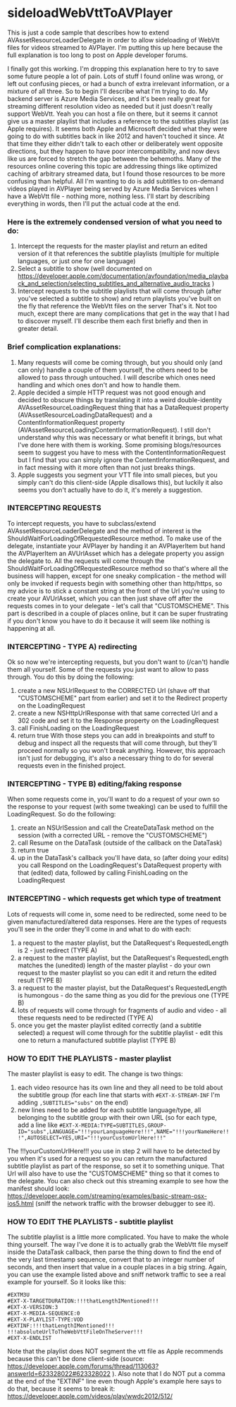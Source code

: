 # sideloadWebVttToAVPlayer
This is just a code sample that describes how to extend AVAssetResourceLoaderDelegate in order to allow sideloading of WebVtt files for videos streamed to AVPlayer. I'm putting this up here because the full explanation is too long to post on Apple developer forums. 

I finally got this working. I'm dropping this explanation here to try to save some future people a lot of pain. Lots of stuff I found online was wrong, or left out confusing pieces, or had a bunch of extra irrelevant information, or a mixture of all three. So to begin I'll describe what I'm trying to do. My backend server is Azure Media Services, and it's been really great for streaming different resolution video as needed but it just doesn't really support WebVtt. Yeah you can host a file on there, but it seems it cannot give us a master playlist that includes a reference to the subtitles playlist (as Apple requires). It seems both Apple and Microsoft decided what they were going to do with subtitles back in like 2012 and haven't touched it since. At that time they either didn't talk to each other or deliberately went opposite directions, but they happen to have poor intercompatibilty, and now devs like us are forced to stretch the gap between the behemoths. Many of the resources online covering this topic are addressing things like optimized caching of arbitrary streamed data, but I found those resources to be more confusing than helpful. All I'm wanting to do is add subtitles to on-demand videos played in AVPlayer being served by Azure Media Services when I have a WebVtt file - nothing more, nothing less. I'll start by describing everything in words, then I'll put the actual code at the end.

### Here is the extremely condensed version of what you need to do:
1. Intercept the requests for the master playlist and return an edited version of it that references the subtitle playlists (multiple for multiple languages, or just one for one language)
1. Select a subtitle to show (well documented on https://developer.apple.com/documentation/avfoundation/media_playback_and_selection/selecting_subtitles_and_alternative_audio_tracks ) 
1. Intercept requests to the subtitle playlists that will come through (after you've selected a subtitle to show) and return playlists you've built on the fly that reference the WebVtt files on the server
That's it. Not too much, except there are many complications that get in the way that I had to discover myself. I'll describe them each first briefly and then in greater detail.

### Brief complication explanations:
1. Many requests will come be coming through, but you should only (and can only) handle a couple of them yourself, the others need to be allowed to pass through untouched. I will describe which ones need handling and which ones don't and how to handle them.
1. Apple decided a simple HTTP request was not good enough and decided to obscure things by translating it into a weird double-identity AVAssetResourceLoadingRequest thing that has a DataRequest property (AVAssetResourceLoadingDataRequest) and a ContentInformationRequest property (AVAssetResourceLoadingContentInformationRequest). I still don't understand why this was necessary or what benefit it brings, but what I've done here with them is working. Some promising blogs/resources seem to suggest you have to mess with the ContentInformationRequest but I find that you can simply ignore the ContentInformationRequest, and in fact messing with it more often than not just breaks things.
1. Apple suggests you segment your VTT file into small pieces, but you simply can't do this client-side (Apple disallows this), but luckily it also seems you don't actually have to do it, it's merely a suggestion.

### INTERCEPTING REQUESTS
To intercept requests, you have to subclass/extend AVAssetResourceLoaderDelegate and the method of interest is the ShouldWaitForLoadingOfRequestedResource method. To make use of the delegate, instantiate your AVPlayer by handing it an AVPlayerItem but hand the AVPlayerItem an AVUrlAsset which has a delegate property you assign the delegate to. All the requests will come through the ShouldWaitForLoadingOfRequestedResource method so that's where all the business will happen, except for one sneaky complication - the method will only be invoked if requests begin with something other than http/https, so my advice is to stick a constant string at the front of the Url you're using to create your AVUrlAsset, which you can then just shave off after the requests comes in to your delegate - let's call that "CUSTOMSCHEME". This part is described in a couple of places online, but it can be super frustrating if you don't know you have to do it because it will seem like nothing is happening at all.

### INTERCEPTING - TYPE A) redirecting
Ok so now we're intercepting requests, but you don't want to (/can't) handle them all yourself. Some of the requests you just want to allow to pass through. You do this by doing the following:
1. create a new NSUrlRequest to the CORRECTED Url (shave off that "CUSTOMSCHEME" part from earlier) and set it to the Redirect property on the LoadingRequest
1. create a new NSHttpUrlResponse with that same corrected Url and a 302 code and set it to the Response property on the LoadingRequest
1. call FinishLoading on the LoadingRequest
1. return true
With those steps you can add in breakpoints and stuff to debug and inspect all the requests that will come through, but they'll proceed normally so you won't break anything. However, this approach isn't just for debugging, it's also a necessary thing to do for several requests even in the finished project.

### INTERCEPTING - TYPE B) editing/faking response
When some requests come in, you'll want to do a request of your own so the response to your request (with some tweaking) can be used to fulfill the LoadingRequest. So do the following:
1. create an NSUrlSession and call the CreateDataTask method on the session (with a corrected URL - remove the "CUSTOMSCHEME") 
1. call Resume on the DataTask (outside of the callback on the DataTask)
1. return true
1. up in the DataTask's callback you'll have data, so (after doing your edits) you call Respond on the LoadingRequest's DataRequest property with that (edited) data, followed by calling FinishLoading on the LoadingRequest

### INTERCEPTING - which requests get which type of treatment
Lots of requests will come in, some need to be redirected, some need to be given manufactured/altered data responses. Here are the types of requests you'll see in the order they'll come in and what to do with each:
1. a request to the master playlist, but the DataRequest's RequestedLength is 2 - just redirect (TYPE A)
1. a request to the master playlist, but the DataRequest's RequestedLength matches the (unedited) length of the master playlist - do your own request to the master playlist so you can edit it and return the edited result (TYPE B)
1. a request to the master playist, but the DataRequest's RequestedLength is humongous - do the same thing as you did for the previous one (TYPE B)
1. lots of requests will come through for fragments of audio and video - all these requests need to be redirected (TYPE A)
1. once you get the master playlist edited correctly (and a subtitle selected) a request will come through for the subtitle playlist - edit this one to return a manufactured subtitle playlist (TYPE B)

### HOW TO EDIT THE PLAYLISTS - master playlist
The master playlist is easy to edit. The change is two things:
1. each video resource has its own line and they all need to be told about the subtitle group (for each line that starts with `#EXT-X-STREAM-INF` I'm adding `,SUBTITLES="subs"` on the end)
1. new lines need to be added for each subtitle language/type, all belonging to the subtitle group with their own URL (so for each type, add a line like `#EXT-X-MEDIA:TYPE=SUBTITLES,GROUP-ID="subs",LANGUAGE="!!!yourLanguageHere!!!",NAME="!!!yourNameHere!!!",AUTOSELECT=YES,URI="!!!yourCustomUrlHere!!!"`

The !!!yourCustomUrlHere!!! you use in step 2 will have to be detected by you when it's used for a request so you can return the manufactured subtitle playlist as part of the response, so set it to something unique. That Url will also have to use the "CUSTOMSCHEME" thing so that it comes to the delegate. You can also check out this streaming example to see how the manifest should look: https://developer.apple.com/streaming/examples/basic-stream-osx-ios5.html (sniff the network traffic with the browser debugger to see it).

### HOW TO EDIT THE PLAYLISTS - subtitle playlist
The subtitle playlist is a little more complicated. You have to make the whole thing yourself. The way I've done it is to actually grab the WebVtt file myself inside the DataTask callback, then parse the thing down to find the end of the very last timestamp sequence, convert that to an integer number of seconds, and then insert that value in a couple places in a big string. Again, you can use the example listed above and sniff network traffic to see a real example for yourself. So it looks like this:
```
#EXTM3U
#EXT-X-TARGETDURATION:!!!thatLengthIMentioned!!!
#EXT-X-VERSION:3
#EXT-X-MEDIA-SEQUENCE:0
#EXT-X-PLAYLIST-TYPE:VOD
#EXTINF:!!!thatLengthIMentioned!!!
!!!absoluteUrlToTheWebVttFileOnTheServer!!!
#EXT-X-ENDLIST
```
Note that the playlist does NOT segment the vtt file as Apple recommends because this can't be done client-side (source: https://developer.apple.com/forums/thread/113063?answerId=623328022#623328022 ). Also note that I do NOT put a comma at the end of the "EXTINF" line even though Apple's example here says to do that, because it seems to break it: https://developer.apple.com/videos/play/wwdc2012/512/
